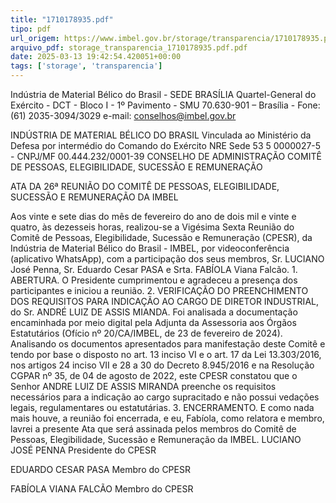 ```yaml
---
title: "1710178935.pdf"
tipo: pdf
url_origem: https://www.imbel.gov.br/storage/transparencia/1710178935.pdf
arquivo_pdf: storage_transparencia_1710178935.pdf.pdf
date: 2025-03-13 19:42:54.420051+00:00
tags: ['storage', 'transparencia']
---
```


 
 
 
Indústria de Material Bélico do Brasil - SEDE BRASÍLIA 
Quartel-General do Exército - DCT - Bloco I - 1º Pavimento - SMU 
70.630-901 – Brasília - Fone: (61) 2035-3094/3029 e-mail: conselhos@imbel.gov.br 
 
 
INDÚSTRIA DE MATERIAL BÉLICO DO BRASIL 
Vinculada ao Ministério da Defesa por intermédio do 
Comando do Exército 
NRE Sede 53 5 0000027-5 - CNPJ/MF 00.444.232/0001-39 
CONSELHO DE ADMINISTRAÇÃO 
COMITÊ DE PESSOAS, ELEGIBILIDADE, SUCESSÃO E 
REMUNERAÇÃO 
       
ATA DA 26ª REUNIÃO DO COMITÊ DE PESSOAS, ELEGIBILIDADE, SUCESSÃO E 
REMUNERAÇÃO DA IMBEL 
 
Aos vinte e sete dias do mês de fevereiro do ano de dois mil e vinte e quatro, às 
dezesseis horas, realizou-se a Vigésima Sexta Reunião do Comitê de Pessoas, 
Elegibilidade, Sucessão e Remuneração (CPESR), da Indústria de Material Bélico do 
Brasil - IMBEL, por videoconferência (aplicativo WhatsApp), com a participação dos 
seus membros, Sr. LUCIANO José Penna, Sr. Eduardo Cesar PASA e Srta. FABÍOLA 
Viana Falcão. 1. ABERTURA. O Presidente cumprimentou e agradeceu a presença 
dos participantes e iniciou a reunião. 2. VERIFICAÇÃO DO PREENCHIMENTO DOS 
REQUISITOS PARA INDICAÇÃO AO CARGO DE DIRETOR INDUSTRIAL, do Sr. 
ANDRÉ LUIZ DE ASSIS MIANDA. Foi analisada a documentação encaminhada por 
meio digital pela Adjunta da Assessoria aos Órgãos Estatutários (Ofício nº 
20/CA/IMBEL, de 23 de fevereiro de 2024). Analisando os documentos apresentados 
para manifestação deste Comitê e tendo por base o disposto no art. 13 inciso VI e o 
art. 17 da Lei 13.303/2016, nos artigos 24 inciso VII e 28 a 30 do Decreto 8.945/2016 
e na Resolução CGPAR nº 35, de 04 de agosto de 2022, este CPESR constatou que 
o Senhor ANDRE LUIZ DE ASSIS MIRANDA preenche os requisitos necessários 
para a indicação ao cargo supracitado e não possui vedações legais, regulamentares 
ou estatutárias. 3. ENCERRAMENTO. E como nada mais houve, a reunião foi 
encerrada, e eu, Fabíola, como relatora e membro, lavrei a presente Ata que será 
assinada pelos membros do Comitê de Pessoas, Elegibilidade, Sucessão e 
Remuneração da IMBEL. 
LUCIANO JOSÉ PENNA 
Presidente do CPESR 
 
EDUARDO CESAR PASA 
Membro do CPESR 
 
FABÍOLA VIANA FALCÃO 
Membro do CPESR 
 

